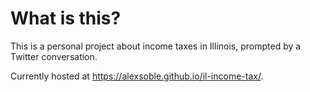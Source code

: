 # What is this?

This is a personal project about income taxes in Illinois, prompted by a Twitter conversation.

Currently hosted at https://alexsoble.github.io/il-income-tax/.
